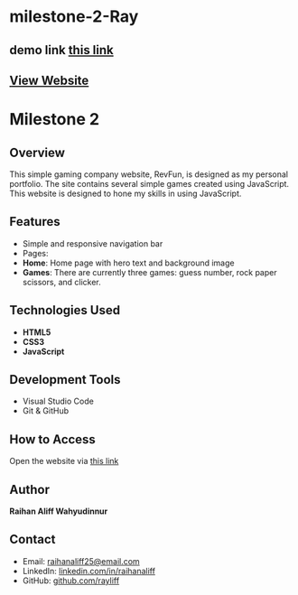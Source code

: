 # milestone-2-Ray
## demo link [this link](https://rayliff.github.io/milestone-2-Ray/)

## [View Website](https://revou-fsse-jun25.github.io/milestone-1-Rayliff/)

# Milestone 2 

## Overview

This simple gaming company website, RevFun, is designed as my personal portfolio. The site contains several simple games created using JavaScript. This website is designed to hone my skills in using JavaScript.

## Features

- Simple and responsive navigation bar
- Pages:
- **Home**: Home page with hero text and background image
- **Games**: There are currently three games: guess number, rock paper scissors, and clicker.

## Technologies Used

- **HTML5**
- **CSS3**
- **JavaScript**

## Development Tools

- Visual Studio Code
- Git & GitHub

## How to Access

Open the website via [this link](https://revou-fsse-jun25.github.io/milestone-1-Rayliff/)

## Author

**Raihan Aliff Wahyudinnur**  

## Contact

- Email: raihanaliff25@email.com  
- LinkedIn: [linkedin.com/in/raihanaliff](https://www.linkedin.com/in/raihan-aliff-w-020a01197/)  
- GitHub: [github.com/rayliff](https://github.com/Rayliff)
